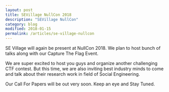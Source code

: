 ```yaml
---
layout: post
title: SEVillage NullCon 2018
description: "SEVillage NullCon"
category: blog
modified: 2018-01-15
permalink: /articles/se-village-nullcon
---
```


SE Village will again be present at NullCon 2018. We plan to host bunch of talks along with our Capture The Flag Event. 

We are super excited to host you guys and organize another challenging CTF contest. But this time, we are also inviting best industry minds to come and talk about their research work in field of Social Engineering. 

Our Call For Papers will be out very soon. Keep an eye and Stay Tuned.
